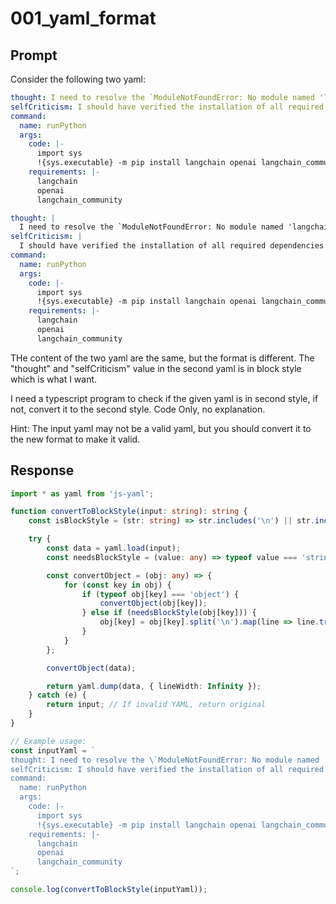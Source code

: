 # 001_yaml_format

## Prompt

Consider the following two yaml:

```yaml
thought: I need to resolve the `ModuleNotFoundError: No module named 'langchain_community'` error by ensuring that all necessary dependencies are correctly installed.
selfCriticism: I should have verified the installation of all required dependencies before running the code.
command:
  name: runPython
  args:
    code: |-
      import sys
      !{sys.executable} -m pip install langchain openai langchain_community
    requirements: |-
      langchain
      openai
      langchain_community
```

```yaml
thought: |
  I need to resolve the `ModuleNotFoundError: No module named 'langchain_community'` error by ensuring that all necessary dependencies are correctly installed.
selfCriticism: |
  I should have verified the installation of all required dependencies before running the code.
command:
  name: runPython
  args:
    code: |-
      import sys
      !{sys.executable} -m pip install langchain openai langchain_community
    requirements: |-
      langchain
      openai
      langchain_community
```

THe content of the two yaml are the same, but the format is different. The "thought" and "selfCriticism" value in the second yaml is in block style which is what I want. 

I need a typescript program to check if the given yaml is in second style, if not, convert it to the second style. Code Only, no explanation.

Hint: The input yaml may not be a valid yaml, but you should convert it to the new format to make it valid.

## Response

```typescript
import * as yaml from 'js-yaml';

function convertToBlockStyle(input: string): string {
    const isBlockStyle = (str: string) => str.includes('\n') || str.includes(': ');

    try {
        const data = yaml.load(input);
        const needsBlockStyle = (value: any) => typeof value === 'string' && isBlockStyle(value);

        const convertObject = (obj: any) => {
            for (const key in obj) {
                if (typeof obj[key] === 'object') {
                    convertObject(obj[key]);
                } else if (needsBlockStyle(obj[key])) {
                    obj[key] = obj[key].split('\n').map(line => line.trim()).join('\n');
                }
            }
        };

        convertObject(data);

        return yaml.dump(data, { lineWidth: Infinity });
    } catch (e) {
        return input; // If invalid YAML, return original
    }
}

// Example usage:
const inputYaml = `
thought: I need to resolve the \`ModuleNotFoundError: No module named 'langchain_community'\` error by ensuring that all necessary dependencies are correctly installed.
selfCriticism: I should have verified the installation of all required dependencies before running the code.
command:
  name: runPython
  args:
    code: |-
      import sys
      !{sys.executable} -m pip install langchain openai langchain_community
    requirements: |-
      langchain
      openai
      langchain_community
`;

console.log(convertToBlockStyle(inputYaml));
```

